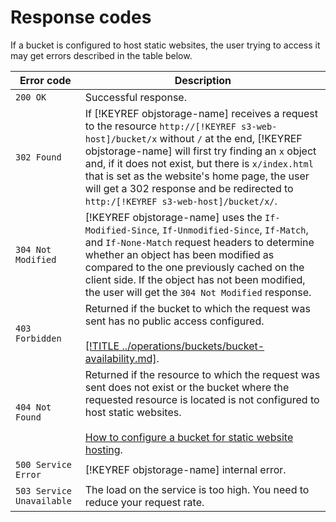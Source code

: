 # Response codes

If a bucket is configured to host static websites, the user trying to access it may get errors described in the table below.

| Error code | Description |
| ----------- | --------- |
| `200 OK` | Successful response. |
| `302 Found` | If [!KEYREF objstorage-name] receives a request to the resource `http://[!KEYREF s3-web-host]/bucket/x` without `/` at the end, [!KEYREF objstorage-name] will first try finding an `x` object and, if it does not exist, but there is `x/index.html` that is set as the website's home page, the user will get a 302 response and be redirected to `http:/[!KEYREF s3-web-host]/bucket/x/`. |
| `304 Not Modified` | [!KEYREF objstorage-name] uses the `If-Modified-Since`, `If-Unmodified-Since`, `If-Match`, and `If-None-Match` request headers to determine whether an object has been modified as compared to the one previously cached on the client side. If the object has not been modified, the user will get the `304 Not Modified` response. |
| `403 Forbidden` | Returned if the bucket to which the request was sent has no public access configured.<br/><br/>[[!TITLE ../operations/buckets/bucket-availability.md]](../operations/buckets/bucket-availability.md). |
| `404 Not Found` | Returned if the resource to which the request was sent does not exist or the bucket where the requested resource is located is not configured to host static websites.<br/><br/>[How to configure a bucket for static website hosting](bucket-configuration.md). |
| `500 Service Error` | [!KEYREF objstorage-name] internal error. |
| `503 Service Unavailable` | The load on the service is too high. You need to reduce your request rate. |

